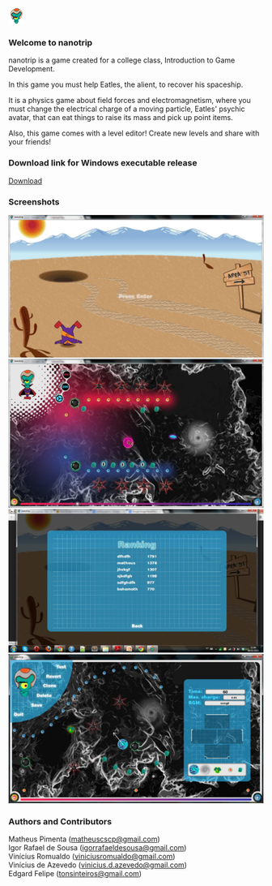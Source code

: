 ![Eatles](https://raw.githubusercontent.com/matheuscscp/nanotrip/gh-pages/images/icon.png)

### Welcome to nanotrip
nanotrip is a game created for a college class, Introduction to Game Development.

In this game you must help Eatles, the alient, to recover his spaceship.

It is a physics game about field forces and electromagnetism, where you must change the electrical charge of a moving particle, Eatles' psychic avatar, that can eat things to raise its mass and pick up point items.

Also, this game comes with a level editor! Create new levels and share with your friends!

### Download link for Windows executable release
[Download](https://downloads.sourceforge.net/project/nanotrip/nanotrip.zip?r=https%3A%2F%2Fsourceforge.net%2Fprojects%2Fnanotrip%2F&ts=1360884880&use_mirror=ufpr)

### Screenshots
![Splash screen](https://raw.githubusercontent.com/matheuscscp/nanotrip/gh-pages/images/splash_screen.png)
![Level one](https://raw.githubusercontent.com/matheuscscp/nanotrip/gh-pages/images/level_one.png)
![Ranking](https://raw.githubusercontent.com/matheuscscp/nanotrip/gh-pages/images/ranking.png)
![Map editor](https://raw.githubusercontent.com/matheuscscp/nanotrip/gh-pages/images/map_editor.png)

### Authors and Contributors
Matheus Pimenta (matheuscscp@gmail.com)<br />
Igor Rafael de Sousa (igorrafaeldesousa@gmail.com)<br />
Vinícius Romualdo (viniciusromualdo@gmail.com)<br />
Vinícius de Azevedo (vinicius.d.azevedo@gmail.com)<br />
Edgard Felipe (tonsinteiros@gmail.com)
